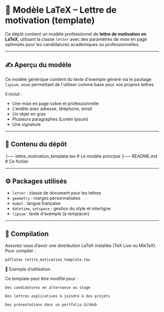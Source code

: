 # 📄 Modèle LaTeX – Lettre de motivation (template)

Ce dépôt contient un modèle professionnel de **lettre de motivation en LaTeX**, utilisant la classe `letter` avec des paramètres de mise en page optimisés pour les candidatures académiques ou professionnelles.

---

## ✍️ Aperçu du modèle

Ce modèle générique contient du texte d'exemple généré via le package `lipsum`, vous permettant de l'utiliser comme base pour vos propres lettres.

Il inclut :
- Une mise en page sobre et professionnelle
- L'entête avec adresse, téléphone, email
- Un objet en gras
- Plusieurs paragraphes (Lorem Ipsum)
- Une signature

---

## 📂 Contenu du dépôt

├── lettre_motivation_template.tex # Le modèle principal
├── README.md # Ce fichier

---

## ⚙️ Packages utilisés

- `letter` : classe de document pour les lettres
- `geometry` : marges personnalisées
- `babel` : langue française
- `datetime`, `setspace` : gestion du style et interligne
- `lipsum` : texte d'exemple (à remplacer)

---

## 🚀 Compilation

Assurez-vous d’avoir une distribution LaTeX installée (TeX Live ou MikTeX). Pour compiler :

```bash
pdflatex lettre_motivation_template.tex
```

📌 Exemple d’utilisation

Ce template peut être modifié pour :

    Des candidatures en alternance ou stage

    Des lettres explicatives à joindre à des projets

    Des présentations dans un portfolio GitHub
